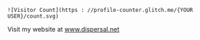 ```
![Visitor Count](https : //profile-counter.glitch.me/{YOUR USER}/count.svg)
```

Visit my website at www.dispersal.net
